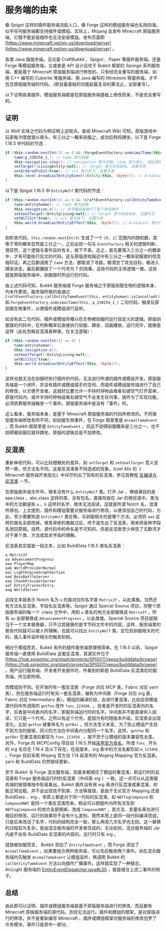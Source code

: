# 服务端的由来

像 Spigot 这样的插件服务端流脍人口，像 Forge 这样的模组服务端也名扬四海。似乎任何服务端都支持插件或模组。实际上，Mojang 会发布 Minecraft 原版服务端，它既不能安装插件也无法安装模组。发布页面即 [https://www.minecraft.net/en-us/download/server](https://www.minecraft.net/en-us/download/server) 。

各类 Java 版服务端，无论是 CraftBukkit 、Spigot 、Paper 等插件服务端，还是 Forge 等模组服务端，又或者是 API 设计远优于 Bukkit 框架的 Sponge 系列服务端，都是基于 Minecraft 原版服务端进行修改的。只有经完全重写的服务端，如用 C++ 编写的 Cuberite 等服务端、用 Java 编写的 Minestom 等服务端，才不包含原版服务端的代码。（即自最基础的功能起最复杂的算法止，全部重写）。

以下证明各类插件、模组服务端都是在原版服务端基础上修改而来，不是完全重写的。

## 证明

以 Wolf 实体之代码为例证明上述观点。查阅 Minecraft Wiki 可知，原版游戏中玩家每次喂食狼以骨头，有三分之一概率驯服之，成功后狗将蹲坐。以下是 Forge 1.16.5 中代码的节选：

```java
if (this.random.nextInt(3) == 0 && !ForgeEventFactory.onAnimalTame(this, p_230254_1_)) {
    tame(p_230254_1_); // tame 意为驯服
    this.navigation.stop(); // navigation 意为寻路, stop 意为停止, 因此是停止寻路
    setTarget((LivingEntity)null); // target 意为攻击目标, 设置为空
    setOrderedToSit(true); // sit 意为坐下, 设置为真
    this.level.broadcastEntityEvent((Entity)this, (byte)7); // broadcast 意为广播, 广播了某个代号为 7 的事件
} 
```

以下是 Spigot 1.16.5 中 `EntityWolf` 类代码的节选：

```java
if (this.random.nextInt(3) == 0 && !CraftEventFactory.callEntityTameEvent(this, entityhuman).isCancelled()) {
    tame(entityhuman); // tame 意为驯服
    this.navigation.o(); // 对寻路系统进行了某个未知操作
    setGoalTarget((EntityLiving)null); // target 意为攻击目标, 设置为空
    setWillSit(true); // sit 意为坐下, 设置为真
    this.world.broadcastEntityEffect(this, (byte)7); // broadcast 意为广播，广播某个代号为 7 的效果
}
```

剖析其代码，`this.random.nextInt(3)` 生成了一个 `[0, 2]` 范围内的随机数，其等于零的概率显然是三分之一。之后出现一句与 `EventFactory` 相关的逻辑判断，很显然，这个逻辑与事件监听有关，按下不表。总之，首先要落入三分之一的概率中，才有可能执行后文的代码，这与原版游戏描述中有三分之一概率驯服狼的信息相印证。再之后都调用了 `tame` 方法，都取消了寻路，都清空了攻击目标，都进入蹲坐状态，最后都播放了一个代号为 7 的效果。这些代码的主体逻辑一致。这些就是原版服务端中，驯服狼时所运行的代码。

由上述代码可知，Bukkit 服务端或 Forge 服务端之于原版驯服生物的逻辑本身，均未作更改。服务端所做的是通过 `CraftEventFactory.callEntityTameEvent(this, entityhuman).isCancelled()` 和 `ForgeEventFactory.onAnimalTame(this, p_230254_1_)` 二句代码，触发玩家驯服生物事件，以便插件或模组进行监听。

如没有此二句代码，插件或模组将难以在生物被驯服时运行自定义的逻辑。原版驯服狼的代码中，在判断概率后直接执行驯服、蹲坐、动画播放，运行完毕，就像是这样（此处忽略反混淆表种类，仅关注逻辑）：

```java
if (this.random.nextInt(3) == 0) {
    tame(entityhuman);
    this.navigation.o();
    setGoalTarget((EntityLiving)null);
    setWillSit(true);
    this.world.broadcastEntityEffect(this, (byte)7);
}
```

这样也就无法在驯服时执行插件的代码，无法进行所谓的插件或模组开发。原版服务端是一个闭环，并没有插件或模组插手的空间，而插件或模组服务端进行了自己的修改，以方便开发者。这就好比要允许一手持时钟物品堆者右键空气打开菜单。原版代码内，或许手持时钟物品堆右键空气不会发生任何事，插件为了实现功能，必须依靠服务端触发一个事件。原版服务端中是没有「事件」的。

这么看来，服务端本身，是基于 Minecraft 原版服务端的代码所修改的。不同类型服务端修改有所不同，如驯服生物事件，在 Forge 框架里是 `AnimalTameEvent` ，而 Bukkit 框架里是 `EntityTameEvent` 。但这不妨碍驯服概率是三分之一，也不妨碍被驯服后狼将蹲坐。原版的逻辑总是不加修改。

## 反混表

重新审视代码，可以比较细微处的差异，如 `setTarget` 和 `setGoalTarget` 意义显然一致，但方法名不同。这是反混淆表不同造成的现象。Izzel Aliz 的《 Minecraft 服务端开发指北》中详尽列出了现有的反混淆，参见其教程 [反编译与反混淆](https://izzel.io/2021/11/13/how-to-minecraft-server/#%E5%8F%8D%E7%BC%96%E8%AF%91%E4%B8%8E%E5%8F%8D%E6%B7%B7%E6%B7%86) 一节。

在原版服务端文件中，根本没有什么 `EntityWolf` 类。打开 Jar ，琳琅满目的是 aaa.class ，abc.class 这样的类，没有包名，直接存放在 Jar 的根目录中。类当中的方法都是些 `a` 、`b` 这样的名字，根本无法阅读。这就是所谓 Notch 名，混淆所得也。上文提到，插件和模组需要对服务端进行修改，以便添加自己的代码，为此，至少需要知道 `EntityWolf` 类在哪，与驯服相关的是哪个方法。必须将 `aaa` 这样的类名全部改掉。艰苦卓绝的推敲过后，终于诞生出了反混表，用来把各种字段名改回原貌。自然，源代码中的命名是不可知的，但是反混表至少体现了无数鸿才对于某个类、方法或其余字段的理解。

反混表其实就是一段文本，比如 BuildData 1.16.5 类名反混表：

```
a Matrix3f
aa AdvancementProgress
aaa PlayerMap
aab WorldProviderNormal
aac LightEngineGraphSection
aad BossBattleServer
aae ChunkProviderServer
aaf EntityTrackerEntry
aag WorldServer
```

这段文本就表示 Notch 名为 `a` 的类对应的名字是 `Matrix3f` ，以此类推。当然还有方法名反混表、字段名反混表等。Spigot 通过 Special Source 项目，将整个原版服务端的每一个 .class 文件中，用到 `a` 类名的地方全部替换成 `Matrix3f` ，所有 `aa` 全部替换成 `AdvancementProgress` ，以此类推。Special Source 项目就相当于一个文本替换器，只不过其替换的是字节码文件中的内容。这样，服务端里的那些代码就可以被人所理解。也就可以找出 `EntityWolf` 类，定位到驯服相关的代码，插入事件监听相关的触发机制。

相对于模组而言，Bukkit 系列的插件服务端原理很简单。在 1.16.5 以前，Spigot 服务端一直使用 BuildData 这套反混淆，其源文件位于 [https://hub.spigotmc.org/stash/projects/SPIGOT/repos/builddata/browse](https://hub.spigotmc.org/stash/projects/SPIGOT/repos/builddata/browse) 。用户运行服务端、开发者开发插件时，所看到的即是 BuildData 反混淆后的服务端。所见即所得。

而模组则不同。在开发时有一套反混表（Forge 对应 MCP 表，Fabric 对应 yarn 表），但在服务端运行时有另一套反混表，被称为中间表（Forge 对应 srg 表，Fabric 对应 Intermediary 表）。模组的编译阶段，会进行重混淆，比如会将模组源代码中所调用的 `getFoo` 改作 `func_123456_` 。前者是开发时的反混表内的名字，后者是中间表内的名字，即服务端运行时的名字。中间表并不能直接供人阅读，它只是一个代号。之所以有这个代号，是因为有时随版本升级，反混表会出现变化，比如 `getFoo` 被重命名为 `getBar` ，但方法含义未变。为了防止模组产生找不到方法的报错，同义的方法在中间表内分配同一个名字。这样，`getFoo` 和 `getBar` 在重混淆后都变为 `func_123456_` ，就不至于让模组的版本兼容性太差。另外，Forge 的 MCPConfig 项目自 1.16.5 开始[采用官方命名](https://github.com/MinecraftForge/MCPConfig/commit/e829c044aec47989a5bbef2def1de40bd89d60ae)，所谓 `func_` 开头的 srg 名仅在 1.16.4 及以下存在，在高版本，srg 表中的方法名都形如 `m_123456_` 。Forge 目前采用 Mojang 官方自 1.14 起发布的 Mojang Mapping 官方反混表。yarn 和 BuildData 仍然继续更新。

至于 Bukkit 与 Forge 混合服务端，则基本都顺应了模组的重混淆，即运行时的反混表和 Forge 服务端运行时的反混表（中间表 srg ）一致。这一点可以从这类服务端的报错堆栈中轻易看出。Bukkit 插件没有用 srg 表进行反混淆或重混淆，却能正常加载，并不会出现找不到类、方法等报错，是由于无论官方 Mapping 还是 BuildData 、srg ，本质上都是对于同一代码的反混淆。如 `NBTTagCompound` 和 `CompoundNBT` 是同一个类反混淆而来。假设可以把插件内所有涉及到 `NBTTagCompound` 的地方全部换掉，改成 `CompoundNBT` ，其方法、变量名等也进行相应的修改，运行的效果将不会有什么差别。既然本质上是同一段代码编译而成，只是后来改动了名字，代码的结构完全一致，那么再改几次名字也无妨。这一替换的过程较为复杂，是由混合服务端的开发者完成的。无论如何，混合服务端的 Jar 内是不会有 BuildData 反混表的内容的。运行时只有 srg 。

就狼被驯服而言， Bukkit 添加了 `EntityTameEvent` ，而 Forge 添加了 `AnimalTameEvent` 。如果要组合两种服务端，可以先后触发两个事件。如在混合服务端内先触发 `AnimalTameEvent` 让模组监听，再调用 Bukkit 的 `callEntityTameEvent` 方法以向插件广播事件。这样就实现了一种缝合。 ArcLight 服务端的 [EntityEventDispatcher.java#L50](https://github.com/IzzelAliz/Arclight/blob/1.16/arclight-common/src/main/java/io/izzel/arclight/common/mod/server/event/EntityEventDispatcher.java#L50) ，就是缝合上述二事件的例子。

## 总结

由此即可以证明，插件或模组服务端是基于原版服务端进行的修改，而且都有 Minecraft 原版服务端的源代码，否则无法运行。插件和模组的框架，是对原版进行的修改，并不是重新编写 Minecraft 。插件或模组框架对服务端的修改包罗了许多模块，事件只是其中一部分。